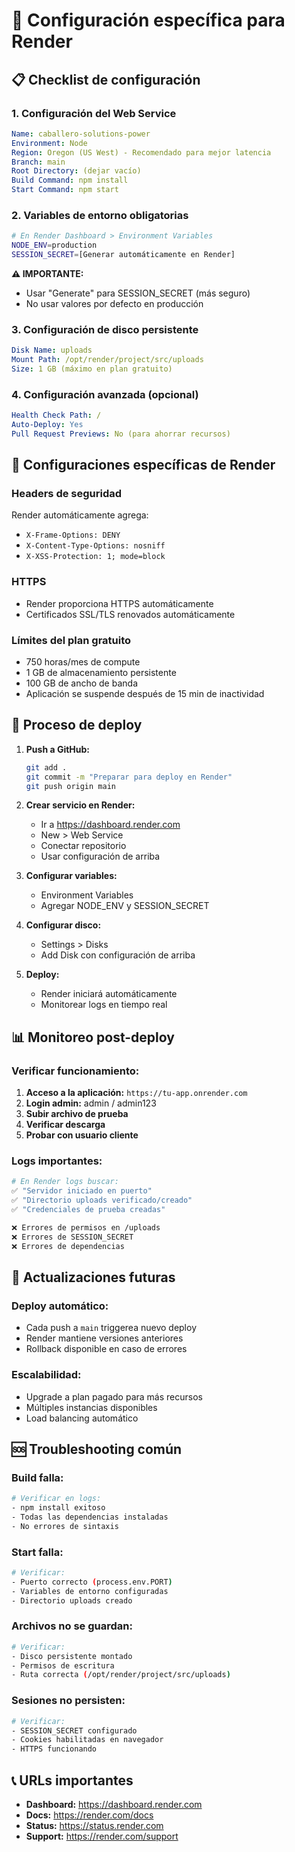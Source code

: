 # 🎯 Configuración específica para Render

## 📋 Checklist de configuración

### 1. Configuración del Web Service

```yaml
Name: caballero-solutions-power
Environment: Node
Region: Oregon (US West) - Recomendado para mejor latencia
Branch: main
Root Directory: (dejar vacío)
Build Command: npm install
Start Command: npm start
```

### 2. Variables de entorno obligatorias

```bash
# En Render Dashboard > Environment Variables
NODE_ENV=production
SESSION_SECRET=[Generar automáticamente en Render]
```

**⚠️ IMPORTANTE:** 
- Usar "Generate" para SESSION_SECRET (más seguro)
- No usar valores por defecto en producción

### 3. Configuración de disco persistente

```yaml
Disk Name: uploads
Mount Path: /opt/render/project/src/uploads
Size: 1 GB (máximo en plan gratuito)
```

### 4. Configuración avanzada (opcional)

```yaml
Health Check Path: /
Auto-Deploy: Yes
Pull Request Previews: No (para ahorrar recursos)
```

## 🔧 Configuraciones específicas de Render

### Headers de seguridad
Render automáticamente agrega:
- `X-Frame-Options: DENY`
- `X-Content-Type-Options: nosniff`
- `X-XSS-Protection: 1; mode=block`

### HTTPS
- Render proporciona HTTPS automáticamente
- Certificados SSL/TLS renovados automáticamente

### Límites del plan gratuito
- 750 horas/mes de compute
- 1 GB de almacenamiento persistente
- 100 GB de ancho de banda
- Aplicación se suspende después de 15 min de inactividad

## 🚀 Proceso de deploy

1. **Push a GitHub:**
   ```bash
   git add .
   git commit -m "Preparar para deploy en Render"
   git push origin main
   ```

2. **Crear servicio en Render:**
   - Ir a https://dashboard.render.com
   - New > Web Service
   - Conectar repositorio
   - Usar configuración de arriba

3. **Configurar variables:**
   - Environment Variables
   - Agregar NODE_ENV y SESSION_SECRET

4. **Configurar disco:**
   - Settings > Disks
   - Add Disk con configuración de arriba

5. **Deploy:**
   - Render iniciará automáticamente
   - Monitorear logs en tiempo real

## 📊 Monitoreo post-deploy

### Verificar funcionamiento:
1. **Acceso a la aplicación:** `https://tu-app.onrender.com`
2. **Login admin:** admin / admin123
3. **Subir archivo de prueba**
4. **Verificar descarga**
5. **Probar con usuario cliente**

### Logs importantes:
```bash
# En Render logs buscar:
✅ "Servidor iniciado en puerto"
✅ "Directorio uploads verificado/creado"
✅ "Credenciales de prueba creadas"

❌ Errores de permisos en /uploads
❌ Errores de SESSION_SECRET
❌ Errores de dependencias
```

## 🔄 Actualizaciones futuras

### Deploy automático:
- Cada push a `main` triggerea nuevo deploy
- Render mantiene versiones anteriores
- Rollback disponible en caso de errores

### Escalabilidad:
- Upgrade a plan pagado para más recursos
- Múltiples instancias disponibles
- Load balancing automático

## 🆘 Troubleshooting común

### Build falla:
```bash
# Verificar en logs:
- npm install exitoso
- Todas las dependencias instaladas
- No errores de sintaxis
```

### Start falla:
```bash
# Verificar:
- Puerto correcto (process.env.PORT)
- Variables de entorno configuradas
- Directorio uploads creado
```

### Archivos no se guardan:
```bash
# Verificar:
- Disco persistente montado
- Permisos de escritura
- Ruta correcta (/opt/render/project/src/uploads)
```

### Sesiones no persisten:
```bash
# Verificar:
- SESSION_SECRET configurado
- Cookies habilitadas en navegador
- HTTPS funcionando
```

## 📞 URLs importantes

- **Dashboard:** https://dashboard.render.com
- **Docs:** https://render.com/docs
- **Status:** https://status.render.com
- **Support:** https://render.com/support
